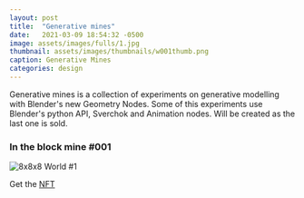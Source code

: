 ```yaml
---
layout: post
title:  "Generative mines"
date:   2021-03-09 18:54:32 -0500
image: assets/images/fulls/1.jpg
thumbnail: assets/images/thumbnails/w001thumb.png
caption: Generative Mines
categories: design
---
```


Generative mines is a collection of experiments on generative modelling with Blender's new Geometry Nodes. Some of this experiments use Blender's python API, Sverchok and Animation nodes. Will be created as the last one is sold.

### In the block mine #001

![8x8x8 World #1](/assets/images/themine4ed.png)

Get the [NFT](https://rarible.com/token/0xd07dc4262bcdbf85190c01c996b4c06a461d2430:386885:0x5d2d11406e2cd45bfcd44cb2051708b51a00923f)

 
